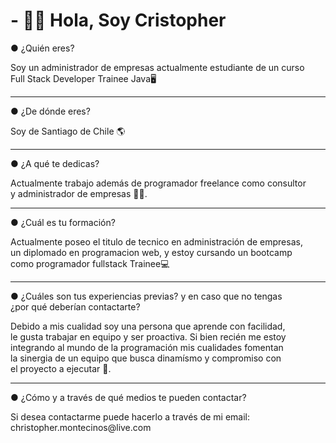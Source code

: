 <h1>- 👋👾 Hola, Soy Cristopher</h1>
<div>
<p class="fw-bold">● ¿Quién eres?</p>
<p>Soy un administrador de empresas actualmente estudiante de un curso <br> Full Stack Developer Trainee Java🖥</p>
</div>
<hr>
<div>
<p class="fw-bold">● ¿De dónde eres?</p>
<p>Soy de Santiago de Chile 🌎</p>
</div>
<hr>
<div>
<p class="fw-bold">● ¿A qué te dedicas?</p>
<p>Actualmente trabajo además de programador freelance como consultor <br>y administrador de empresas 👨‍💻.</p>
</div>
<hr>
<div>
<p class="fw-bold">● ¿Cuál es tu formación?</p>
<p>Actualmente poseo el titulo de tecnico en administración de empresas, <br>un diplomado en programacion web, y estoy cursando un bootcamp <br>como programador fullstack Trainee💻</p>
<div>
<hr>
</div>
<p class="fw-bold">● ¿Cuáles son tus experiencias previas? y en caso que no tengas <br>¿por qué deberían contactarte?</p>
<p>Debido a mis cualidad soy una persona que aprende con facilidad, <br>le gusta trabajar en equipo y ser proactiva. Si bien recién me estoy <br>integrando al mundo de la programación mis cualidades fomentan <br>la sinergia de un equipo que busca dinamísmo y compromiso con <br>el proyecto a ejecutar 👥.</p>
</div>
<hr>
<div>
<p class="fw-bold">● ¿Cómo y a través de qué medios te pueden contactar?</p>
<p>Si desea contactarme puede hacerlo a través de mi email: <br>christopher.montecinos@live.com</p>

<!---
CrisFMR/CrisFMR is a ✨ special ✨ repository because its `README.md` (this file) appears on your GitHub profile.
You can click the Preview link to take a look at your changes.
--->

